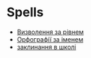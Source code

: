 # Spells

* [Визволення за рівнем](/spellcasting/spell_indexes/spells_by_level/)
* [Орфографії за іменем](/spellcasting/spell_indexes/spells_by_name/)
* [заклинання в школі](/spellcasting/spell_indexes/spells_by_school)